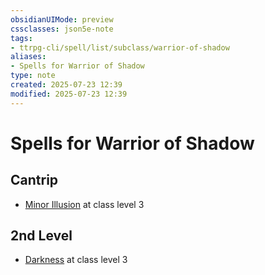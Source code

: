 ```yaml
---
obsidianUIMode: preview
cssclasses: json5e-note
tags:
- ttrpg-cli/spell/list/subclass/warrior-of-shadow
aliases:
- Spells for Warrior of Shadow
type: note
created: 2025-07-23 12:39
modified: 2025-07-23 12:39
---
```

# Spells for Warrior of Shadow

## Cantrip

- [Minor Illusion](/03_Mechanics/CLI/spells/minor-illusion-xphb.md "XPHB") at class level 3

## 2nd Level

- [Darkness](/03_Mechanics/CLI/spells/darkness-xphb.md "XPHB") at class level 3